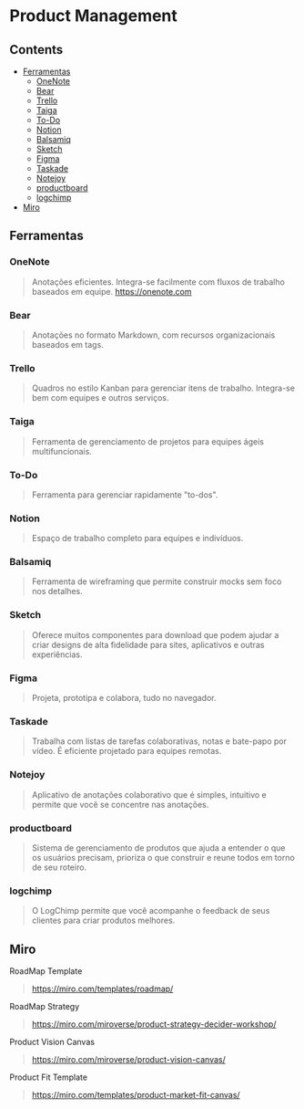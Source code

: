 # Product Management

## Contents

- [Ferramentas](#ferramentas)
  - [OneNote](#onenote)
  - [Bear](#bear)
  - [Trello](#trello)
  - [Taiga](#taiga)
  - [To-Do](#to-do)
  - [Notion](#notion)
  - [Balsamiq](#balsamiq)
  - [Sketch](#sketch)
  - [Figma](#figma)
  - [Taskade](#taskade)
  - [Notejoy](#notejoy)
  - [productboard](#productboard)
  - [logchimp](#logchimp)
- [Miro](#miro)

## Ferramentas

### OneNote

> Anotações eficientes. Integra-se facilmente com fluxos de trabalho baseados em equipe. 
> https://onenote.com

### Bear

> Anotações no formato Markdown, com recursos organizacionais baseados em tags.

### Trello

> Quadros no estilo Kanban para gerenciar itens de trabalho. Integra-se bem com equipes e outros serviços.

### Taiga

> Ferramenta de gerenciamento de projetos para equipes ágeis multifuncionais.

### To-Do

> Ferramenta para gerenciar rapidamente "to-dos".

### Notion

> Espaço de trabalho completo para equipes e indivíduos.

### Balsamiq

> Ferramenta de wireframing que permite construir mocks sem foco nos detalhes.

### Sketch

> Oferece muitos componentes para download que podem ajudar a criar designs de alta fidelidade para sites, aplicativos e outras experiências.

### Figma

> Projeta, prototipa e colabora, tudo no navegador.

### Taskade

> Trabalha com listas de tarefas colaborativas, notas e bate-papo por vídeo. É eficiente projetado para equipes remotas.

### Notejoy

> Aplicativo de anotações colaborativo que é simples, intuitivo e permite que você se concentre nas anotações.

### productboard

> Sistema de gerenciamento de produtos que ajuda a entender o que os usuários precisam, prioriza o que construir e reune todos em torno de seu roteiro.

### logchimp

> O LogChimp permite que você acompanhe o feedback de seus clientes para criar produtos melhores.

## Miro

RoadMap Template
> https://miro.com/templates/roadmap/

RoadMap Strategy
> https://miro.com/miroverse/product-strategy-decider-workshop/

Product Vision Canvas
> https://miro.com/miroverse/product-vision-canvas/

Product Fit Template
> https://miro.com/templates/product-market-fit-canvas/
